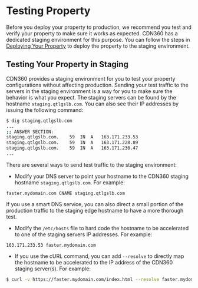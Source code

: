 # Testing Property

Before you deploy your property to production, we recommend you test and verify your property to make sure it works as expected. CDN360 has a dedicated staging environment for this purpose. You can follow the steps in [Deploying Your Property](</docs/portal/edge-configurations/deploying-property.md>) to deploy the property to the staging environment.

## Testing Your Property in Staging

CDN360 provides a staging environment for you to test your property configurations without affecting production. Sending your test traffic to the servers in the staging environment is a way for you to make sure the behavior is what you expect. The staging servers can be found by the hostname `staging.qtlgslb.com`. You can also see their IP addresses by issuing the following command:

```bash
$ dig staging.qtlgslb.com
...
;; ANSWER SECTION:
staging.qtlgslb.com.	59	IN	A	163.171.233.53
staging.qtlgslb.com.	59	IN	A	163.171.228.89
staging.qtlgslb.com.	59	IN	A	163.171.230.47
...
```

There are several ways to send test traffic to the staging environment:


- Modify your DNS server to point your hostname to the CDN360 staging hostname ```staging.qtlgslb.com```. For example:

```
faster.mydomain.com CNAME staging.qtlgslb.com
```

If you use a smart DNS service, you can also direct a small portion of the production traffic to the staging edge hostname to have a more thorough test.
- Modify the ```/etc/hosts``` file to hard code the hostname to be accelerated to one of the staging servers IP addresses. For example:


```
163.171.233.53 faster.mydomain.com
```
- If you use the cURL command, you can add ```--resolve``` to directly map the hostname to be accelerated to the IP address of the CDN360 staging server(s). For example:

```bash
$ curl -v https://faster.mydomain.com/index.html --resolve faster.mydomain.com:443:163.171.233.53
```
